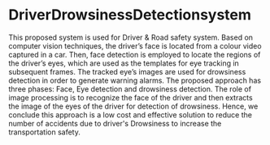 # DriverDrowsinessDetectionsystem
This proposed system is used for Driver & Road safety system. Based on computer vision 
techniques, the driver’s face is located from a colour video captured in a car. Then, face detection is 
employed to locate the regions of the driver’s eyes, which are used as the templates for eye tracking 
in subsequent frames. The tracked eye’s images are used for drowsiness detection in order to 
generate warning alarms. The proposed approach has three phases: Face, Eye detection and 
drowsiness detection. The role of image processing is to recognize the face of the driver and then 
extracts the image of the eyes of the driver for detection of drowsiness. Hence, we conclude this 
approach is a low cost and effective solution to reduce the number of accidents due to driver's 
Drowsiness to increase the transportation safety.
